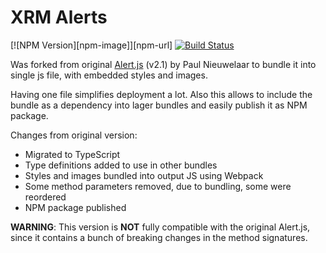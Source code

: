 # XRM Alerts

[![NPM Version][npm-image]][npm-url]
[![Build Status](https://dev.azure.com/zhaparoff/xrm-alerts/_apis/build/status/xrm-alerts?branchName=master)](https://dev.azure.com/zhaparoff/xrm-alerts/_build/latest?definitionId=7&branchName=master)


Was forked from original [Alert.js](https://github.com/PaulNieuwelaar/alertjs) (v2.1) by Paul Nieuwelaar to bundle it into single js file, with embedded styles and images.

Having one file simplifies deployment a lot. Also this allows to include the bundle as a dependency into lager bundles and easily publish it as NPM package.


Changes from original version:
 - Migrated to TypeScript
 - Type definitions added to use in other bundles
 - Styles and images bundled into output JS using Webpack
 - Some method parameters removed, due to bundling, some were reordered
 - NPM package published


**WARNING**: This version is **NOT** fully compatible with the original Alert.js, since it contains a bunch of breaking changes in the method signatures.
